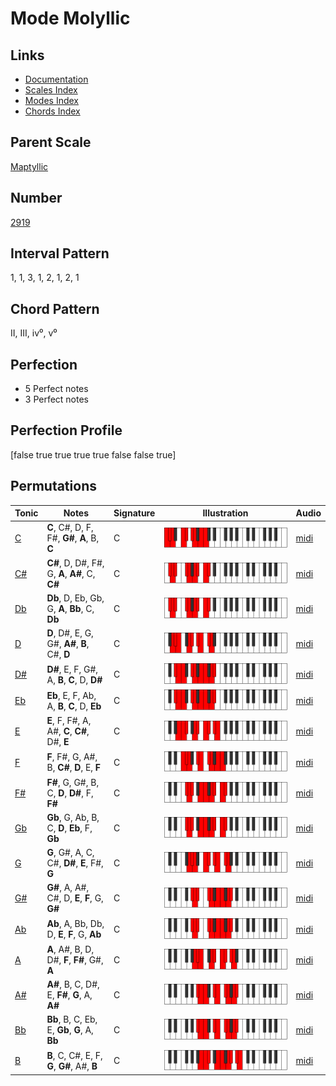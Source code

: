 # Mode Molyllic

## Links

- [Documentation](index.md)
- [Scales Index](Scales.md)
- [Modes Index](Modes.md)
- [Chords Index](Chords.md)

## Parent Scale

[Maptyllic](ScaleMaptyllic.md)

## Number

[2919](https://ianring.com/musictheory/scales/2919)

## Interval Pattern

1, 1, 3, 1, 2, 1, 2, 1

## Chord Pattern

II, III, iv⁰, v⁰

## Perfection

- 5 Perfect notes
- 3 Perfect notes

## Perfection Profile

[false true true true true false false true]

## Permutations

| Tonic | Notes | Signature | Illustration | Audio |
|-------|-------|-----------|--------------|-------|
| [C](ModeCNaturalMolyllic.md) | **C**, C#, D, F, F#, **G#**, **A**, B, **C** | C | ![CNaturalMolyllic](ModeCNaturalMolyllic.png) | [midi](https://github.com/edipermadi/music/blob/main/docs/ModeCNaturalMolyllic.mid?raw=true) |
| [C#](ModeCSharpMolyllic.md) | **C#**, D, D#, F#, G, **A**, **A#**, C, **C#** | C | ![CSharpMolyllic](ModeCSharpMolyllic.png) | [midi](https://github.com/edipermadi/music/blob/main/docs/ModeCSharpMolyllic.mid?raw=true) |
| [Db](ModeDFlatMolyllic.md) | **Db**, D, Eb, Gb, G, **A**, **Bb**, C, **Db** | C | ![DFlatMolyllic](ModeDFlatMolyllic.png) | [midi](https://github.com/edipermadi/music/blob/main/docs/ModeDFlatMolyllic.mid?raw=true) |
| [D](ModeDNaturalMolyllic.md) | **D**, D#, E, G, G#, **A#**, **B**, C#, **D** | C | ![DNaturalMolyllic](ModeDNaturalMolyllic.png) | [midi](https://github.com/edipermadi/music/blob/main/docs/ModeDNaturalMolyllic.mid?raw=true) |
| [D#](ModeDSharpMolyllic.md) | **D#**, E, F, G#, A, **B**, **C**, D, **D#** | C | ![DSharpMolyllic](ModeDSharpMolyllic.png) | [midi](https://github.com/edipermadi/music/blob/main/docs/ModeDSharpMolyllic.mid?raw=true) |
| [Eb](ModeEFlatMolyllic.md) | **Eb**, E, F, Ab, A, **B**, **C**, D, **Eb** | C | ![EFlatMolyllic](ModeEFlatMolyllic.png) | [midi](https://github.com/edipermadi/music/blob/main/docs/ModeEFlatMolyllic.mid?raw=true) |
| [E](ModeENaturalMolyllic.md) | **E**, F, F#, A, A#, **C**, **C#**, D#, **E** | C | ![ENaturalMolyllic](ModeENaturalMolyllic.png) | [midi](https://github.com/edipermadi/music/blob/main/docs/ModeENaturalMolyllic.mid?raw=true) |
| [F](ModeFNaturalMolyllic.md) | **F**, F#, G, A#, B, **C#**, **D**, E, **F** | C | ![FNaturalMolyllic](ModeFNaturalMolyllic.png) | [midi](https://github.com/edipermadi/music/blob/main/docs/ModeFNaturalMolyllic.mid?raw=true) |
| [F#](ModeFSharpMolyllic.md) | **F#**, G, G#, B, C, **D**, **D#**, F, **F#** | C | ![FSharpMolyllic](ModeFSharpMolyllic.png) | [midi](https://github.com/edipermadi/music/blob/main/docs/ModeFSharpMolyllic.mid?raw=true) |
| [Gb](ModeGFlatMolyllic.md) | **Gb**, G, Ab, B, C, **D**, **Eb**, F, **Gb** | C | ![GFlatMolyllic](ModeGFlatMolyllic.png) | [midi](https://github.com/edipermadi/music/blob/main/docs/ModeGFlatMolyllic.mid?raw=true) |
| [G](ModeGNaturalMolyllic.md) | **G**, G#, A, C, C#, **D#**, **E**, F#, **G** | C | ![GNaturalMolyllic](ModeGNaturalMolyllic.png) | [midi](https://github.com/edipermadi/music/blob/main/docs/ModeGNaturalMolyllic.mid?raw=true) |
| [G#](ModeGSharpMolyllic.md) | **G#**, A, A#, C#, D, **E**, **F**, G, **G#** | C | ![GSharpMolyllic](ModeGSharpMolyllic.png) | [midi](https://github.com/edipermadi/music/blob/main/docs/ModeGSharpMolyllic.mid?raw=true) |
| [Ab](ModeAFlatMolyllic.md) | **Ab**, A, Bb, Db, D, **E**, **F**, G, **Ab** | C | ![AFlatMolyllic](ModeAFlatMolyllic.png) | [midi](https://github.com/edipermadi/music/blob/main/docs/ModeAFlatMolyllic.mid?raw=true) |
| [A](ModeANaturalMolyllic.md) | **A**, A#, B, D, D#, **F**, **F#**, G#, **A** | C | ![ANaturalMolyllic](ModeANaturalMolyllic.png) | [midi](https://github.com/edipermadi/music/blob/main/docs/ModeANaturalMolyllic.mid?raw=true) |
| [A#](ModeASharpMolyllic.md) | **A#**, B, C, D#, E, **F#**, **G**, A, **A#** | C | ![ASharpMolyllic](ModeASharpMolyllic.png) | [midi](https://github.com/edipermadi/music/blob/main/docs/ModeASharpMolyllic.mid?raw=true) |
| [Bb](ModeBFlatMolyllic.md) | **Bb**, B, C, Eb, E, **Gb**, **G**, A, **Bb** | C | ![BFlatMolyllic](ModeBFlatMolyllic.png) | [midi](https://github.com/edipermadi/music/blob/main/docs/ModeBFlatMolyllic.mid?raw=true) |
| [B](ModeBNaturalMolyllic.md) | **B**, C, C#, E, F, **G**, **G#**, A#, **B** | C | ![BNaturalMolyllic](ModeBNaturalMolyllic.png) | [midi](https://github.com/edipermadi/music/blob/main/docs/ModeBNaturalMolyllic.mid?raw=true) |
